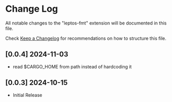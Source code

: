 # Change Log

All notable changes to the "leptos-fmt" extension will be documented in this file.

Check [Keep a Changelog](http://keepachangelog.com/) for recommendations on how to structure this file.

## [0.0.4] 2024-11-03
- read $CARGO_HOME from path instead of hardcoding it

## [0.0.3] 2024-10-15

- Initial Release
